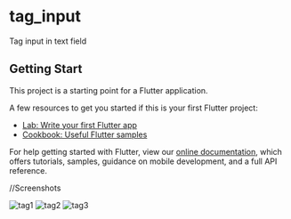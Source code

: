 # tag_input

Tag input in text field


## Getting Start

This project is a starting point for a Flutter application.

A few resources to get you started if this is your first Flutter project:

- [Lab: Write your first Flutter app](https://flutter.dev/docs/get-started/codelab)
- [Cookbook: Useful Flutter samples](https://flutter.dev/docs/cookbook)

For help getting started with Flutter, view our
[online documentation](https://flutter.dev/docs), which offers tutorials,
samples, guidance on mobile development, and a full API reference.


//Screenshots

![tag1](https://user-images.githubusercontent.com/73890321/148266118-2f48489a-d5ad-40e2-9ca4-b9f058847f91.jpg) ![tag2](https://user-images.githubusercontent.com/73890321/148266150-ecce47d9-391c-4324-b672-d56bc49636b3.jpg)
![tag3](https://user-images.githubusercontent.com/73890321/148266167-dc68666f-7392-428d-a00d-f3c40b2c0951.jpg)

